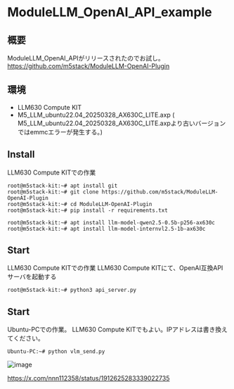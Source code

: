 # ModuleLLM_OpenAI_API_example

## 概要

ModuleLLM_OpenAI_APIがリリースされたのでお試し。
https://github.com/m5stack/ModuleLLM-OpenAI-Plugin

## 環境

 - LLM630 Compute KIT
 - M5_LLM_ubuntu22.04_20250328_AX630C_LITE.axp
( M5_LLM_ubuntu22.04_20250328_AX630C_LITE.axpより古いバージョンではemmcエラーが発生する。)





## Install

 LLM630 Compute KITでの作業
```
root@m5stack-kit:~# apt install git 
root@m5stack-kit:~# git clone https://github.com/m5stack/ModuleLLM-OpenAI-Plugin
root@m5stack-kit:~# cd ModuleLLM-OpenAI-Plugin
root@m5stack-kit:~# pip install -r requirements.txt 
```

```
root@m5stack-kit:~# apt install llm-model-qwen2.5-0.5b-p256-ax630c
root@m5stack-kit:~# apt install llm-model-internvl2.5-1b-ax630c
```



## Start
 LLM630 Compute KITでの作業
 LLM630 Compute KITにて、OpenAI互換APIサーバを起動する
```
root@m5stack-kit:~# python3 api_server.py 
```



## Start

Ubuntu-PCでの作業。 LLM630 Compute KITでもよい。IPアドレスは書き換えてください。
```
Ubuntu-PC:~# python vlm_send.py
```

![image](https://github.com/user-attachments/assets/cbe15164-94d4-4c54-b8c6-0f897712f6ec)

https://x.com/nnn112358/status/1912625283339022735
